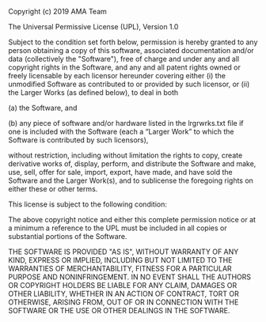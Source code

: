 Copyright (c) 2019 AMA Team

The Universal Permissive License (UPL), Version 1.0

Subject to the condition set forth below, permission is hereby granted 
to any person obtaining a copy of this software, associated 
documentation and/or data (collectively the "Software"), free of charge 
and under any and all copyright rights in the Software, and any and all 
patent rights owned or freely licensable by each licensor hereunder 
covering either (i) the unmodified Software as contributed to or 
provided by such licensor, or (ii) the Larger Works (as defined below), 
to deal in both

(a) the Software, and

(b) any piece of software and/or hardware listed in the lrgrwrks.txt 
file if one is included with the Software (each a “Larger Work” to which 
the Software is contributed by such licensors),

without restriction, including without limitation the rights to copy, 
create derivative works of, display, perform, and distribute the 
Software and make, use, sell, offer for sale, import, export, have made, 
and have sold the Software and the Larger Work(s), and to sublicense the 
foregoing rights on either these or other terms.

This license is subject to the following condition:

The above copyright notice and either this complete permission notice or 
at a minimum a reference to the UPL must be included in all copies or 
substantial portions of the Software.

THE SOFTWARE IS PROVIDED "AS IS", WITHOUT WARRANTY OF ANY KIND, EXPRESS 
OR IMPLIED, INCLUDING BUT NOT LIMITED TO THE WARRANTIES OF 
MERCHANTABILITY, FITNESS FOR A PARTICULAR PURPOSE AND NONINFRINGEMENT. 
IN NO EVENT SHALL THE AUTHORS OR COPYRIGHT HOLDERS BE LIABLE FOR ANY 
CLAIM, DAMAGES OR OTHER LIABILITY, WHETHER IN AN ACTION OF CONTRACT, 
TORT OR OTHERWISE, ARISING FROM, OUT OF OR IN CONNECTION WITH THE 
SOFTWARE OR THE USE OR OTHER DEALINGS IN THE SOFTWARE.
